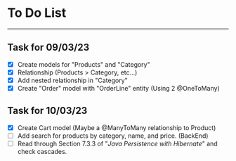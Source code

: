 # To Do List

---

## Task for 09/03/23 
- [x] Create models for "Products" and "Category"
- [x] Relationship (Products > Category, etc...)
- [x] Add nested relationship in "Category"
- [x] Create "Order" model with "OrderLine" entity (Using 2 @OneToMany)

## Task for 10/03/23 
- [x] Create Cart model (Maybe a @ManyToMany relationship to Product)
- [ ] Add search for products by category, name, and price. (BackEnd)
- [ ] Read through Section 7.3.3 of "_Java Persistence with Hibernate_" and check cascades.